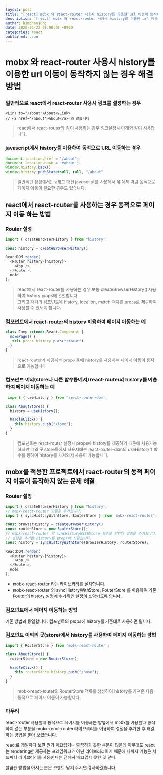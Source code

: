 ```yaml
---
layout: post
title: "[react] mobx 와 react-router 사용시 history를 이용한 url 이동이 동작하지 않는 경우 해결방법"
description: "[react] mobx 와 react-router 사용시 history를 이용한 url 이동이 동작하지 않는 경우 해결방법"
author: kimchanjung
date: 2020-06-22 09:00:00 +0900
categories: react
published: true
---
```


# mobx 와 react-router 사용시 history를 이용한 url 이동이 동작하지 않는 경우 해결방법

### 일반적으로 react에서 react-router 사용시 링크를 설정하는 경우
```react
<Link to="/about">About</Link>
// <a href="/about">About</a> 와 같습니다
```
> react에서 react-router와 같이 사용하는 경우 링크설정시 아래와 같이 사용합니다.

### javascript에서 history를 이용하여 동적으로 URL 이동하는 경우
```javascript
document.location.href = "/about";
document.location.hash = "#about";
window.history.back()
window.history.pushState(null, null, "/about")
```
> 일반적인 상황에서는 a태그 대신 javascript를 사용해서 위 예제 처럼 동적으로 페이지 이동이 필요한 경우도 있습니다.  


## react에서 react-router를 사용하는 경우 동적으로 페이지 이동 하는 방법
### Router 설정
```javascript
import { createBrowserHistory } from "history";

const history = createBrowserHistory();

ReactDOM.render(
  <Router history={history}>
    <App />
  </Router>,
  node
);
```
> react에서 react-router를 사용하는 경우 보통 createBrowserHistory() 사용하여 history props에 선언합니다  
> 그리고 각각의 컴포넌트에 history, location, match 객체를 props로 제공하여 사용할 수 있도록 합니다.

### 컴포넌트에서 react-router의 history 이용하여 페이지 이동하는 예
```javascript
class Comp extends React.Component {
  movePage() {
   this.props.history.push("/about")
  }
}
```
> react-router가 제공하는 props 중에 history를 사용하여 페이지 이동이 동적으로 가능합니다

### 컴포넌트 이외(store나 다른 함수등에서) react-router의 history를 이용하여 페이지 이동하는 예
```javascript
 import { useHistory } from "react-router-dom";

class AboutStore() {
  history = useHistory();

  handleClick() {
    this.history.push("/home");
  }
}
```
> 컴포넌트는 react-router 설정시 props에 history를 제공하기 때문에 사용가능하지만 그외 곳 store등에서 사용시에는 react-router-dom의 useHistory() 함수를 통하여 history를 가져와서 사용이 가능합니다. 

## mobx를 적용한 프로젝트에서 react-router의 동적 페이지 이동이 동작하지 않는 문제 해결
### Router 설정
```javascript
import { createBrowserHistory } from "history";
// mobx-react-router 모듈을 추가합니다.
import { syncHistoryWithStore, RouterStore } from 'mobx-react-router';

const browserHistory = createBrowserHistory();
const routerStore = new RouterStore();
// mobx-react-router 의 syncHistoryWithStore 함수로 한번더 설정을 추가합니다.
// 설정을 추가한 history를 props에 전달합니다.
const history = syncHistoryWithStore(browserHistory, routerStore);

ReactDOM.render(
  <Router history={history}>
    <App />
  </Router>,
  node
);
```
- mobx-react-router 라는 라이브러리를 설치합니다.
- mobx-react-router 의 syncHistoryWithStore, RouterStore 를 이용하여 기존 Router의 history 설정에 추가적인 설정이 포함되도록 합니다.

### 컴포넌트에서 페이지 이동하는 방법
기존 방법과 동일합니다. 컴포넌트의 props에 history를 기존대로 사용하면 됩니다.

### 컴포넌트 이외의 곳(store)에서 history를 사용하여 페이지 이동하는 방법
```javascript
import { RouterStore } from 'mobx-react-router';

class AboutStore() {
  routerStore = new RouterStore();

  handleClick() {
    this.routerStore.history.push("/home");
  }
}
```
> mobx-react-router의 RouterStore 객체를 생성하여 history를 가져온 다음 동적으로 페이지 이동이 가능합니다.

### 마무리
react-router 사용할때 동적으로 페이지를 이동하는 방법에서 mobx를 사용할때 동작하지 않는 부분을 mobx-react-router 라이브러리를 이용하여 설정을 추가한 후 해결하는 방법을 알아 보았습니다.  

react로 개발하다 보면 뭔가 매끄럽거나 깔끔하지 못한 부분이 많은데 아무래도 react는 rendering만 제공하는 프레임워크가 아닌 라이브러리이기 때문에 나머지 기능은 서드파티 라이브러리를 사용한다는 점에서 매끄럽지 못한 것 같다.  

깔끔한 방법을 아시는 분은 코멘트 남겨 주시면 감사하겠습니다.